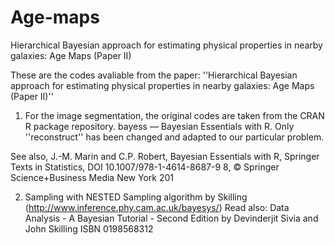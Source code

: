 # Age-maps
Hierarchical Bayesian approach for estimating physical properties in nearby galaxies: Age Maps (Paper II)

These are the codes avaliable from the paper:
''Hierarchical Bayesian approach for estimating physical properties in nearby galaxies: Age Maps (Paper II)''

1) For the image segmentation, the original codes are taken from the  CRAN R package repository. bayess — Bayesian Essentials with R. Only ''reconstruct'' has been changed and adapted to our particular problem. 

See also, J.-M. Marin and C.P. Robert, Bayesian Essentials with R, Springer Texts
in Statistics, DOI 10.1007/978-1-4614-8687-9 8,
© Springer Science+Business Media New York 201

2) Sampling with NESTED Sampling algorithm by Skilling (http://www.inference.phy.cam.ac.uk/bayesys/)
Read also: Data Analysis - A Bayesian Tutorial - Second Edition by Devinderjit Sivia and John Skilling ISBN 0198568312
